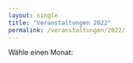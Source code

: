 ```yaml
---
layout: single
title: "Veranstaltungen 2022"
permalink: /veranstaltungen/2022/
---
```


Wähle einen Monat:
